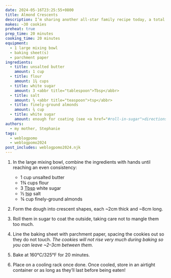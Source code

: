 ```yaml
---
date: 2024-05-16T23:25:55+0800
title: Almond Crescents
description: I’m sharing another all-star family recipe today, a total must-have for me every Christmas!
makes: ~30 cookies
preheat: true
prep_time: 20 minutes
cooking_time: 20 minutes
equipment:
  - 1 large mixing bowl
  - baking sheet(s)
  - parchment paper
ingredients:
  - title: unsalted butter
    amount: 1 cup
  - title: flour
    amount: 1¾ cups
  - title: white sugar
    amount: 3 <abbr title="tablespoon">Tbsp</abbr>
  - title: salt
    amount: ½ <abbr title="teaspoon">tsp</abbr>
  - title: finely-ground almonds
    amount: ¾ cup
  - title: white sugar
    amount: enough for coating (see <a href="#roll-in-sugar">directions</a> below)
authors:
  - my mother, Stephanie
tags:
  - weblogpomo
  - weblogpomo2024
post_includes: weblogpomo2024.njk
---
```


1.
    In the large mixing bowl, combine the ingredients with hands until reaching an even consistency:
    - 1 cup unsalted butter
    - 1¾ cups flour
    - 3 <abbr title="tablespoon">Tbsp</abbr> white sugar
    - ½ <abbr title="teaspoon">tsp</abbr> salt
    - ¾ cup finely-ground almonds

2.
    Form the dough into crescent shapes, each ~2cm thick and ~8cm long.

3.
    <span id="roll-in-sugar">Roll them in sugar to coat the outside, taking care not to mangle them too much.</span>

4.
    Line the baking sheet with parchment paper, spacing the cookies out so they do not touch. *The cookies will not rise very much during baking so you can leave ~2–3cm between them.*

5.
    <span id="preheat-step">Bake at 160°C/325°F for 20 minutes.</span>

6.
    Place on a cooling rack once done. Once cooled, store in an airtight container or as long as they’ll last before being eaten!
